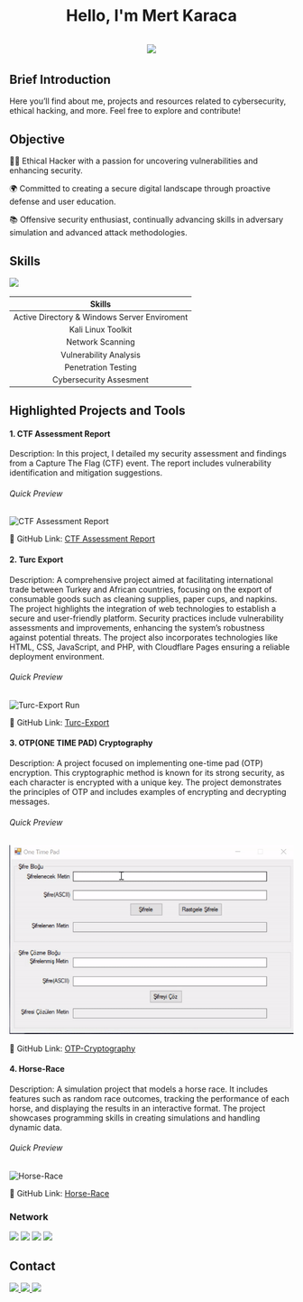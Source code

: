 <h1 align="center"> Hello, I'm Mert Karaca </h1>

<h2 align="center">
    <img src="https://readme-typing-svg.herokuapp.com/?font=Montserrat&size=35&center=true&vCenter=true&width=500&height=70&color=4C8FFFFF&duration=4000&lines=Ethical+Hacker;+Cybersecurity+Enthusiast;+Problem+Solver;" />
</h2>

## Brief Introduction

Here you’ll find about me, projects and resources related to cybersecurity, ethical hacking, and more. 
Feel free to explore and contribute!

## Objective

👨‍💻 Ethical Hacker with a passion for uncovering vulnerabilities and enhancing security. 

🌍 Committed to creating a secure digital landscape through proactive defense and user education.

📚 Offensive security enthusiast, continually advancing skills in adversary simulation and advanced attack methodologies.

## Skills
  <p align="left">
    <img src="https://skillicons.dev/icons?i=kali,debian,linux,bash,py,github,html,jquery,cloudflare" />
  </p>



|                    Skills                     |
|:-----------------------------------------------:|
| Active Directory & Windows Server Enviroment  |
| Kali Linux Toolkit                            |
| Network Scanning                              |
| Vulnerability Analysis                        |
| Penetration Testing                           |
| Cybersecurity Assesment                       |


## Highlighted Projects and Tools
#### 1. CTF Assessment Report
Description: In this project, I detailed my security assessment and findings from a Capture The Flag (CTF) event. The report includes vulnerability identification and mitigation suggestions.

###### Quick Preview
![CTF Assessment Report](https://github.com/MertKRC/CTF-Assessment-Report/blob/main/Seal_report_image.gif)


🔗 GitHub Link: [CTF Assessment Report](https://github.com/MertKRC/CTF-Assessment-Report)

#### 2. Turc Export
Description: A comprehensive project aimed at facilitating international trade between Turkey and African countries, focusing on the export of consumable goods such as cleaning supplies, paper cups, and napkins. The project highlights the integration of web technologies to establish a secure and user-friendly platform. Security practices include vulnerability assessments and improvements, enhancing the system’s robustness against potential threats. The project also incorporates technologies like HTML, CSS, JavaScript, and PHP, with Cloudflare Pages ensuring a reliable deployment environment.

###### Quick Preview
![Turc-Export Run](https://github.com/MertKRC/Turc-Export/blob/main/images/TurcExportGif.gif)

🔗 GitHub Link: [Turc-Export](https://github.com/MertKRC/Turc-Export/)

#### 3. OTP(ONE TIME PAD) Cryptography
Description: A project focused on implementing one-time pad (OTP) encryption. This cryptographic method is known for its strong security, as each character is encrypted with a unique key. The project demonstrates the principles of OTP and includes examples of encrypting and decrypting messages.

###### Quick Preview
![OTP-Cyrptography Run](https://raw.githubusercontent.com/MertKRC/OTP-Cyrptography/master/Github/cyrptography.gif)


🔗 GitHub Link: [OTP-Cryptography](https://github.com/MertKRC/OTP-Cyrptography)

#### 4. Horse-Race
Description: A simulation project that models a horse race. It includes features such as random race outcomes, tracking the performance of each horse, and displaying the results in an interactive format. The project showcases programming skills in creating simulations and handling dynamic data.

###### Quick Preview
![Horse-Race](https://raw.githubusercontent.com/MertKRC/Horse-Race/master/Github/horse-race.gif)

🔗 GitHub Link: [Horse-Race](https://github.com/MertKRC/Horse-Race)


### Network
<div>
    <img src="https://img.shields.io/badge/TryHackMe-212C42?style=for-the-badge&logo=TryHackMe&logoColor=white" />
    <img src="https://img.shields.io/badge/HackTheBox-111927?style=for-the-badge&logo=Hack%20The%20Box&logoColor=9FEF00" />
    <img src="https://img.shields.io/badge/Bugcrowd-F26822?style=for-the-badge&logo=bugcrowd&logoColor=white" />
    <img src="https://img.shields.io/badge/Hackerone-494649?style=for-the-badge&logo=hackerone&logoColor=white" />
  
</div>

## Contact
  
<div align="left"> 
  <a href="https://api.whatsapp.com/send?phone=905517328542">
     <img src="https://img.shields.io/badge/WhatsApp-25D366?style=for-the-badge&logo=WhatsApp&logoColor=white" target="_blank" /> 
  </a>
  
  <a href="mailto:mrtkrc41@gmail.com">
    <img src="https://img.shields.io/badge/Gmail-333333?style=for-the-badge&logo=gmail&logoColor=red" />
  </a>
  
  <a href="https://www.linkedin.com/in/mertkrc/" target="_blank">
    <img src="https://img.shields.io/badge/LinkedIn-0077B5?style=for-the-badge&logo=linkedin&logoColor=white" target="_blank" />
  </a>
</div>



